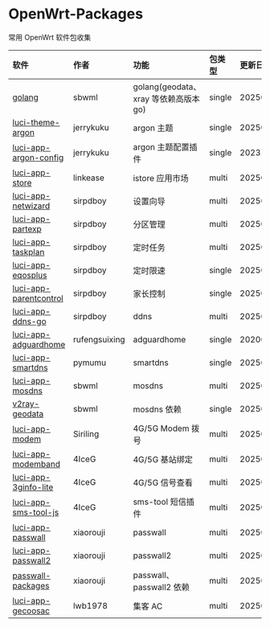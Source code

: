 # OpenWrt-Packages
常用 OpenWrt 软件包收集

|软件|作者|功能|包类型|更新日期|
|:-|:-|:-|:-|:-|
|[golang](https://github.com/sbwml/packages_lang_golang)|sbwml|golang(geodata、xray 等依赖高版本 go)|single|20250606|
|[luci-theme-argon](https://github.com/jerrykuku/luci-theme-argon)|jerrykuku|argon 主题|single|20250603|
|[luci-app-argon-config](https://github.com/jerrykuku/luci-app-argon-config)|jerrykuku|argon 主题配置插件|single|20231223|
|[luci-app-store](https://github.com/linkease/istore)|linkease|istore 应用市场|multi|20250516|
|[luci-app-netwizard](https://github.com/sirpdboy/luci-app-netwizard)|sirpdboy|设置向导|multi|20250514|
|[luci-app-partexp](https://github.com/sirpdboy/luci-app-partexp)|sirpdboy|分区管理|multi|20250514|
|[luci-app-taskplan](https://github.com/sirpdboy/luci-app-taskplan)|sirpdboy|定时任务|multi|20250514|
|[luci-app-eqosplus](https://github.com/sirpdboy/luci-app-eqosplus)|sirpdboy|定时限速|single|20250514|
|[luci-app-parentcontrol](https://github.com/sirpdboy/luci-app-parentcontrol)|sirpdboy|家长控制|single|20250514|
|[luci-app-ddns-go](https://github.com/sirpdboy/luci-app-ddns-go)|sirpdboy|ddns|multi|20250601|
|[luci-app-adguardhome](https://github.com/rufengsuixing/luci-app-adguardhome)|rufengsuixing|adguardhome|single|20200113|
|[luci-app-smartdns](https://github.com/pymumu/luci-app-smartdns)|pymumu|smartdns|single|20250220|
|[luci-app-mosdns](https://github.com/sbwml/luci-app-mosdns)|sbwml|mosdns|multi|20250315|
|[v2ray-geodata](https://github.com/sbwml/v2ray-geodata)|sbwml|mosdns 依赖|single|20250125|
|[luci-app-modem](https://github.com/Siriling/5G-Modem-Support)|Siriling|4G/5G Modem 拨号|multi|20250424|
|[luci-app-modemband](https://github.com/4IceG/luci-app-modemband)|4IceG|4G/5G 基站绑定|multi|20250528|
|[luci-app-3ginfo-lite](https://github.com/4IceG/luci-app-3ginfo-lite)|4IceG|4G/5G 信号查看|multi|20250609|
|[luci-app-sms-tool-js](https://github.com/4IceG/luci-app-sms-tool-js)|4IceG|sms-tool 短信插件|multi|20250609|
|[luci-app-passwall](https://github.com/xiaorouji/openwrt-passwall)|xiaorouji|passwall|multi|20250610|
|[luci-app-passwall2](https://github.com/xiaorouji/openwrt-passwall2)|xiaorouji|passwall2|multi|20250514|
|[passwall-packages](https://github.com/xiaorouji/openwrt-passwall-packages)|xiaorouji|passwall、passwall2 依赖|multi|20250608|
|[luci-app-gecoosac](https://github.com/lwb1978/openwrt-gecoosac)|lwb1978|集客 AC|multi|20250407|
